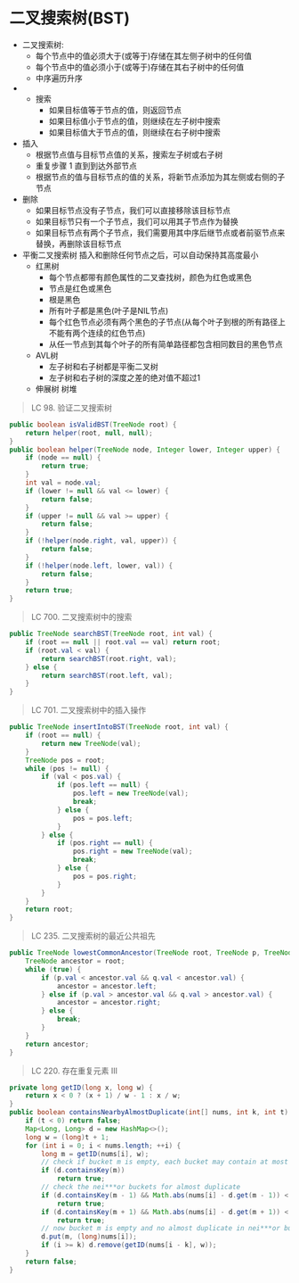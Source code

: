 # 二叉搜索树(BST)
- 二叉搜索树: 
    - 每个节点中的值必须大于(或等于)存储在其左侧子树中的任何值
    - 每个节点中的值必须小于(或等于)存储在其右子树中的任何值
    - 中序遍历升序
- - 搜索
    - 如果目标值等于节点的值，则返回节点
    - 如果目标值小于节点的值，则继续在左子树中搜索
    - 如果目标值大于节点的值，则继续在右子树中搜索
- 插入
    - 根据节点值与目标节点值的关系，搜索左子树或右子树
    - 重复步骤 1 直到到达外部节点
    - 根据节点的值与目标节点的值的关系，将新节点添加为其左侧或右侧的子节点
- 删除
    - 如果目标节点没有子节点，我们可以直接移除该目标节点
    - 如果目标节只有一个子节点，我们可以用其子节点作为替换
    - 如果目标节点有两个子节点，我们需要用其中序后继节点或者前驱节点来替换，再删除该目标节点
- 平衡二叉搜索树  插入和删除任何节点之后，可以自动保持其高度最小
    - 红黑树
        - 每个节点都带有颜色属性的二叉查找树，颜色为红色或黑色
        - 节点是红色或黑色
        - 根是黑色
        - 所有叶子都是黑色(叶子是NIL节点)
        - 每个红色节点必须有两个黑色的子节点(从每个叶子到根的所有路径上不能有两个连续的红色节点)
        - 从任一节点到其每个叶子的所有简单路径都包含相同数目的黑色节点
    - AVL树
        - 左子树和右子树都是平衡二叉树
        - 左子树和右子树的深度之差的绝对值不超过1
    - 伸展树
树堆
> LC 98. 验证二叉搜索树
```java
public boolean isValidBST(TreeNode root) {
    return helper(root, null, null);
}
public boolean helper(TreeNode node, Integer lower, Integer upper) {
    if (node == null) {
        return true;
    }
    int val = node.val;
    if (lower != null && val <= lower) {
        return false;
    }
    if (upper != null && val >= upper) {
        return false;
    }
    if (!helper(node.right, val, upper)) {
        return false;
    }
    if (!helper(node.left, lower, val)) {
        return false;
    }
    return true;
}
```
> LC 700. 二叉搜索树中的搜索
```java
public TreeNode searchBST(TreeNode root, int val) {
    if (root == null || root.val == val) return root;
    if (root.val < val) {
        return searchBST(root.right, val);
    } else {
        return searchBST(root.left, val);
    }
}
```
> LC 701. 二叉搜索树中的插入操作
```java
public TreeNode insertIntoBST(TreeNode root, int val) {
    if (root == null) {
        return new TreeNode(val);
    }
    TreeNode pos = root;
    while (pos != null) {
        if (val < pos.val) {
            if (pos.left == null) {
                pos.left = new TreeNode(val);
                break;
            } else {
                pos = pos.left;
            }
        } else {
            if (pos.right == null) {
                pos.right = new TreeNode(val);
                break;
            } else {
                pos = pos.right;
            }
        }
    }
    return root;
}
```
> LC 235. 二叉搜索树的最近公共祖先
```java
public TreeNode lowestCommonAncestor(TreeNode root, TreeNode p, TreeNode q) {
    TreeNode ancestor = root;
    while (true) {
        if (p.val < ancestor.val && q.val < ancestor.val) {
            ancestor = ancestor.left;
        } else if (p.val > ancestor.val && q.val > ancestor.val) {
            ancestor = ancestor.right;
        } else {
            break;
        }
    }
    return ancestor;
}
```
> LC 220. 存在重复元素 III
```java
private long getID(long x, long w) {
    return x < 0 ? (x + 1) / w - 1 : x / w;
}
public boolean containsNearbyAlmostDuplicate(int[] nums, int k, int t) {
    if (t < 0) return false;
    Map<Long, Long> d = new HashMap<>();
    long w = (long)t + 1;
    for (int i = 0; i < nums.length; ++i) {
        long m = getID(nums[i], w);
        // check if bucket m is empty, each bucket may contain at most one element
        if (d.containsKey(m))
            return true;
        // check the nei***or buckets for almost duplicate
        if (d.containsKey(m - 1) && Math.abs(nums[i] - d.get(m - 1)) < w)
            return true;
        if (d.containsKey(m + 1) && Math.abs(nums[i] - d.get(m + 1)) < w)
            return true;
        // now bucket m is empty and no almost duplicate in nei***or buckets
        d.put(m, (long)nums[i]);
        if (i >= k) d.remove(getID(nums[i - k], w));
    }
    return false;
}
```